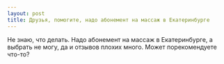 ```yaml
---
layout: post 
title: Друзья, помогите, надо абонемент на массаж в Екатеринбурге 
--- 
```

Не знаю, что делать. Надо абонемент на массаж в Екатеринбурге, а выбрать не могу, да и отзывов плохих много. Может порекомендуете что-то?